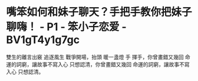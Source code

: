 # 嘴笨如何和妹子聊天？手把手教你把妹子聊嗨！ - P1 - 笨小子恋爱 - BV1gT4y1g7gc

雙生的離言出竅 追逐風生 戰爭開場，抬頭 暖一盞燈 手 揮手，你曾畫錯又幾回 命運的詞窮，讓故事不寫入心 只想認清，你曾畫錯又幾回 命運的詞窮，讓故事不寫入心 只想認清。

